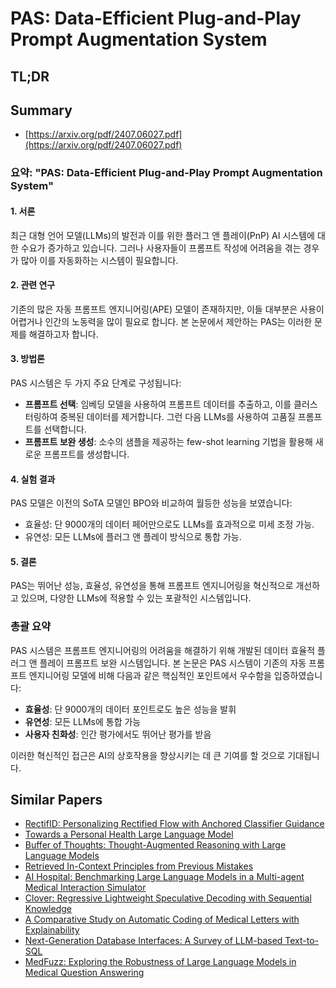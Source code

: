 # PAS: Data-Efficient Plug-and-Play Prompt Augmentation System
## TL;DR
## Summary
- [https://arxiv.org/pdf/2407.06027.pdf](https://arxiv.org/pdf/2407.06027.pdf)

### 요약: "PAS: Data-Efficient Plug-and-Play Prompt Augmentation System"

#### 1. 서론
최근 대형 언어 모델(LLMs)의 발전과 이를 위한 플러그 앤 플레이(PnP) AI 시스템에 대한 수요가 증가하고 있습니다. 그러나 사용자들이 프롬프트 작성에 어려움을 겪는 경우가 많아 이를 자동화하는 시스템이 필요합니다.

#### 2. 관련 연구
기존의 많은 자동 프롬프트 엔지니어링(APE) 모델이 존재하지만, 이들 대부분은 사용이 어렵거나 인간의 노동력을 많이 필요로 합니다. 본 논문에서 제안하는 PAS는 이러한 문제를 해결하고자 합니다.

#### 3. 방법론
PAS 시스템은 두 가지 주요 단계로 구성됩니다:
  - **프롬프트 선택**: 임베딩 모델을 사용하여 프롬프트 데이터를 추출하고, 이를 클러스터링하여 중복된 데이터를 제거합니다. 그런 다음 LLMs를 사용하여 고품질 프롬프트를 선택합니다.
  - **프롬프트 보완 생성**: 소수의 샘플을 제공하는 few-shot learning 기법을 활용해 새로운 프롬프트를 생성합니다.

#### 4. 실험 결과
PAS 모델은 이전의 SoTA 모델인 BPO와 비교하여 월등한 성능을 보였습니다:
  - 효율성: 단 9000개의 데이터 페어만으로도 LLMs를 효과적으로 미세 조정 가능.
  - 유연성: 모든 LLMs에 플러그 앤 플레이 방식으로 통합 가능.

#### 5. 결론
PAS는 뛰어난 성능, 효율성, 유연성을 통해 프롬프트 엔지니어링을 혁신적으로 개선하고 있으며, 다양한 LLMs에 적용할 수 있는 포괄적인 시스템입니다.

### 총괄 요약

PAS 시스템은 프롬프트 엔지니어링의 어려움을 해결하기 위해 개발된 데이터 효율적 플러그 앤 플레이 프롬프트 보완 시스템입니다. 본 논문은 PAS 시스템이 기존의 자동 프롬프트 엔지니어링 모델에 비해 다음과 같은 핵심적인 포인트에서 우수함을 입증하였습니다:

- **효율성**: 단 9000개의 데이터 포인트로도 높은 성능을 발휘
- **유연성**: 모든 LLMs에 통합 가능
- **사용자 친화성**: 인간 평가에서도 뛰어난 평가를 받음

이러한 혁신적인 접근은 AI의 상호작용을 향상시키는 데 큰 기여를 할 것으로 기대됩니다.

## Similar Papers
- [RectifID: Personalizing Rectified Flow with Anchored Classifier Guidance](2405.14677.md)
- [Towards a Personal Health Large Language Model](2406.06474.md)
- [Buffer of Thoughts: Thought-Augmented Reasoning with Large Language Models](2406.04271.md)
- [Retrieved In-Context Principles from Previous Mistakes](2407.05682.md)
- [AI Hospital: Benchmarking Large Language Models in a Multi-agent Medical Interaction Simulator](2402.09742.md)
- [Clover: Regressive Lightweight Speculative Decoding with Sequential Knowledge](2405.00263.md)
- [A Comparative Study on Automatic Coding of Medical Letters with Explainability](2407.13638.md)
- [Next-Generation Database Interfaces: A Survey of LLM-based Text-to-SQL](2406.08426.md)
- [MedFuzz: Exploring the Robustness of Large Language Models in Medical Question Answering](2406.06573.md)
